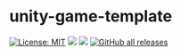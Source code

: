 # unity-game-template

[![License: MIT](https://img.shields.io/badge/License-MIT-yellow.svg)](https://opensource.org/licenses/MIT) <img src="https://img.shields.io/github/release/frangam/tizensor.svg"/> <img src="https://img.shields.io/badge/Maintained%3F-yes-green.svg"/> [![GitHub all releases](https://img.shields.io/github/downloads/frangam/tizensor/total)](https://github.com/frangam/tizensor/releases) 
